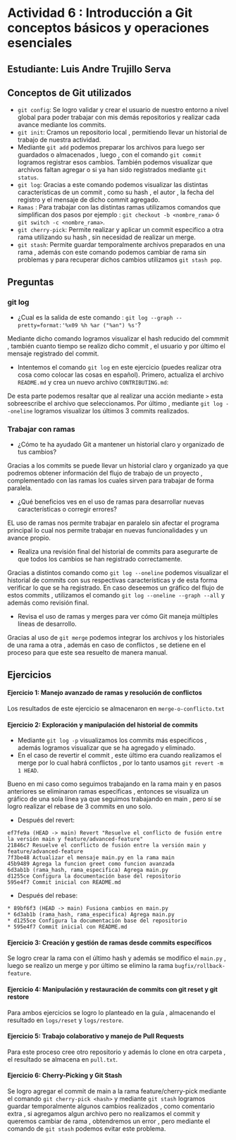 # Actividad 6 : Introducción a Git conceptos básicos y operaciones esenciales
Estudiante: Luis Andre Trujillo Serva
---
## Conceptos de Git utilizados
- `git config`: Se logro validar y crear el usuario de nuestro entorno a nivel global para poder trabajar con mis demás repositorios y realizar cada avance mediante los commits.
- `git init`: Cramos un repositorio local , permitiendo llevar un historial de trabajo de nuestra actividad. 
- Mediante `git add` podemos preparar los archivos para luego ser guardados o almacenados , luego , con el comando `git commit` logramos registrar esos cambios. También podemos visualizar que archivos faltan agregar o si ya han sido registrados mediante `git status`. 
- `git log`: Gracias a este comando podemos visualizar las distintas características de un commit , como su hash , el autor , la fecha del registro y el mensaje de dicho commit agregado.
- `Ramas` : Para trabajar con las distintas ramas utilizamos comandos que simplifican dos pasos por ejemplo : `git checkout -b <nombre_rama>` ó `git switch -c <nombre_rama>`.
- `git cherry-pick`: Permite realizar y aplicar un commit especifico a otra rama utilizando su hash , sin necesidad de realizar un merge.
- `git stash`: Permite guardar temporalmente archivos preparados en una rama , además con este comando podemos cambiar de rama sin problemas y para recuperar dichos cambios utilizamos `git stash pop`.
## Preguntas
### git log
- ¿Cual es la salida de este comando : `git log --graph --pretty=format:'%x09 %h %ar ("%an") %s'`?

Mediante dicho comando logramos visualizar el hash reducido del commmit , también cuanto tiempo se realizo dicho commit , el usuario y por último el mensaje registrado del commit.

- Intentemos el comando `git log` en este ejercicio (puedes realizar otra cosa como colocar las cosas en español). Primero, actualiza el archivo `README.md` y crea un nuevo archivo `CONTRIBUTING.md`:

De esta parte podemos resaltar que al realizar una acción mediante `>` esta sobreescribe el archivo que seleccionamos. Por último , mediante `git log --oneline` logramos visualizar los últimos 3 commits realizados.

### Trabajar con ramas

- ¿Cómo te ha ayudado Git a mantener un historial claro y organizado de tus cambios?

Gracias a los commits se puede llevar un historial claro y organizado ya que podremos obtener información del flujo de trabajo de un proyecto , complementado con las ramas los cuales sirven para trabajar de forma paralela.

- ¿Qué beneficios ves en el uso de ramas para desarrollar nuevas características o corregir errores?

EL uso de ramas nos permite trabajar en paralelo sin afectar el programa principal lo cual nos permite trabajar en nuevas funcionalidades y un avance propio.
  
- Realiza una revisión final del historial de commits para asegurarte de que todos los cambios se han registrado correctamente.
  
Gracias a distintos comando como `git log --oneline` podemos visualizar el historial de commits con sus respectivas características y de esta forma verificar lo que se ha registrado. En caso deseemos un gráfico del flujo de estos commits , utilizamos el comando `git log --oneline --graph --all` y además como revisión final.
  
- Revisa el uso de ramas y merges para ver cómo Git maneja múltiples líneas de desarrollo.

Gracias al uso de `git merge` podemos integrar los archivos y los historiales de una rama a otra , además en caso de conflictos , se detiene en el proceso para que este sea resuelto de manera manual.

## Ejercicios
#### Ejercicio 1: Manejo avanzado de ramas y resolución de conflictos
Los resultados de este ejercicio se almacenaron en `merge-o-conflicto.txt`

#### Ejercicio 2: Exploración y manipulación del historial de commits
- Mediante `git log -p` visualizamos los commits más especificos , además logramos visualizar que se ha agregado y eliminado.
- En el caso de revertir el commit , este último era cuando realizamos el merge por lo cual habrá conflictos , por lo tanto usamos `git revert -m 1 HEAD`.
  
Bueno en mi caso como seguimos trabajando en la rama main y en pasos anteriores se eliminaron ramas especificas , entonces se visualiza un gráfico de una sola línea ya que seguimos trabajando en main , pero sí se logro realizar el rebase de 3 commits en uno solo.

- Después del revert:
```
ef7fe9a (HEAD -> main) Revert "Resuelve el conflicto de fusión entre la versión main y feature/advanced-feature"
21846c7 Resuelve el conflicto de fusión entre la versión main y feature/advanced-feature
7f3be48 Actualizar el mensaje main.py en la rama main
45b9489 Agrega la funcion greet como funcion avanzada
6d3ab1b (rama_hash, rama_especifica) Agrega main.py
d1255ce Configura la documentación base del repositorio
595e4f7 Commit inicial con README.md
```

- Después del rebase:
```
* 89bf6f3 (HEAD -> main) Fusiona cambios en main.py
* 6d3ab1b (rama_hash, rama_especifica) Agrega main.py
* d1255ce Configura la documentación base del repositorio
* 595e4f7 Commit inicial con README.md
```

#### Ejercicio 3: Creación y gestión de ramas desde commits específicos
Se logro crear la rama con el último hash y además se modifico el `main.py` , luego se realizo un merge y por último se elimino la rama `bugfix/rollback-feature`.

#### Ejercicio 4: Manipulación y restauración de commits con git reset y git restore
Para ambos ejercicios se logro lo planteado en la guía , almacenando el resultado en `logs/reset` y `logs/restore`.

#### Ejercicio 5: Trabajo colaborativo y manejo de Pull Requests
Para este proceso cree otro repositorio y además lo clone en otra carpeta , el resultado se almacena en `pull.txt`.

#### Ejercicio 6: Cherry-Picking y Git Stash
Se logro agregar el commit de main a la rama feature/cherry-pick mediante el comando `git cherry-pick <hash>` y mediante `git stash` logramos guardar temporalmente algunos cambios realizados , como comentario extra , si agregamos algun archivo pero no realizamos el commit y queremos cambiar de rama , obtendremos un error , pero mediante el comando de `git stash` podemos evitar este problema.